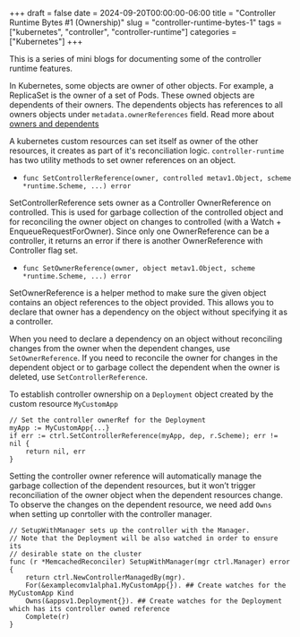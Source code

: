 +++ 
draft = false
date = 2024-09-20T00:00:00-06:00
title = "Controller Runtime Bytes #1 (Ownership)"
slug = "controller-runtime-bytes-1"
tags = ["kubernetes", "controller", "controller-runtime"]
categories = ["Kubernetes"]
+++

This is a series of mini blogs for documenting some of the controller runtime features. 

In Kubernetes, some objects are owner of other objects. For example, a ReplicaSet is the owner of a set of Pods. These owned objects are dependents of their owners.
The dependents objects has references to all owners objects under `metadata.ownerReferences` field. Read more about [owners and dependents](https://kubernetes.io/docs/concepts/overview/working-with-objects/owners-dependents/)

A kubernetes custom resources can set itself as owner of the other resources, it creates as part of it's reconciliation logic. `controller-runtime` has two utility methods to set owner references on an object.

* `func SetControllerReference(owner, controlled metav1.Object, scheme *runtime.Scheme, ...) error`

SetControllerReference sets owner as a Controller OwnerReference on controlled. This is used for garbage collection of the controlled object and for reconciling the owner object on changes to controlled (with a Watch + EnqueueRequestForOwner). Since only one OwnerReference can be a controller, it returns an error if there is another OwnerReference with Controller flag set.

* `func SetOwnerReference(owner, object metav1.Object, scheme *runtime.Scheme, ...) error`

SetOwnerReference is a helper method to make sure the given object contains an object references to the object provided. This allows you to declare that owner has a dependency on the object without specifying it as a controller.


When you need to declare a dependency on an object without reconciling changes from the owner when the dependent changes, use `SetOwnerReference`. If you need to reconcile the owner for changes in the dependent object or to garbage collect the dependent when the owner is deleted, use `SetControllerReference`.


To establish controller ownership on a `Deployment` object created by the custom resource `MyCustomApp`

```golang
// Set the controller ownerRef for the Deployment
myApp := MyCustomApp{...}
if err := ctrl.SetControllerReference(myApp, dep, r.Scheme); err != nil {
    return nil, err
}
```

Setting the controller owner reference will automatically manage the garbage collection of the dependent resources, but it won’t trigger reconciliation of the owner object when the dependent resources change. To observe the changes on the dependent resource, we need add `Owns` when setting up conrtoller with the controller manager.

```golang
// SetupWithManager sets up the controller with the Manager.
// Note that the Deployment will be also watched in order to ensure its
// desirable state on the cluster
func (r *MemcachedReconciler) SetupWithManager(mgr ctrl.Manager) error {
    return ctrl.NewControllerManagedBy(mgr).
    For(&examplecomv1alpha1.MyCustomApp{}). ## Create watches for the MyCustomApp Kind
    Owns(&appsv1.Deployment{}). ## Create watches for the Deployment which has its controller owned reference
    Complete(r)
}
```
